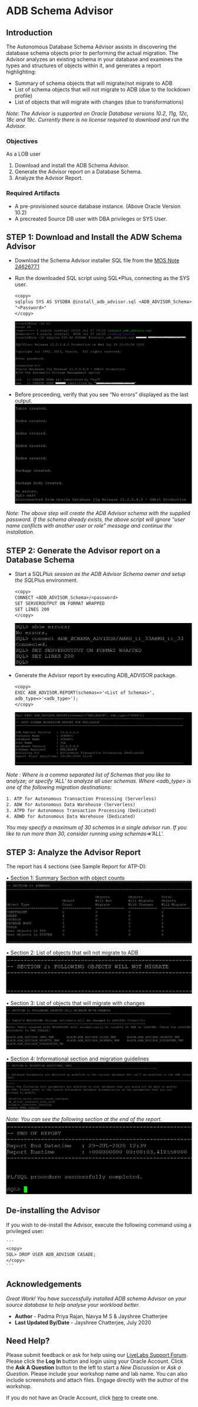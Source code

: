 # ADB Schema Advisor
## Introduction
The Autonomous Database Schema Advisor assists in discovering the database schema objects prior to performing the actual migration. The Advisor analyzes an existing schema in your database and examines the types and structures of objects within it, and generates a report highlighting: 
- Summary of schema objects that will migrate/not migrate to ADB
- List of schema objects that will not migrate to ADB (due to the lockdown profile)
- List of objects that will migrate with changes (due to transformations)

*Note: The Advisor is supported on Oracle Database versions 10.2, 11g, 12c, 18c and 19c. Currently there is no license required to download and run the Advisor.*

### Objectives

As a LOB user
1. Download and install the ADB Schema Advisor.
2. Generate the Advisor report on a Database Schema.
3. Analyze the Advisor Report.

### Required Artifacts

- A pre-provisioned source database instance. (Above Oracle Version 10.2)
- A precreated Source DB user with DBA privileges or SYS User.

## STEP 1: Download and Install the ADW Schema Advisor

- Download the Schema Advisor installer SQL file from the [MOS Note 2462677.1](https://support.oracle.com/epmos/faces/DocumentDisplay?_afrLoop=277447597426018&parent=EXTERNAL_SEARCH&sourceId=BULLETIN&id=2462677.1&_afrWindowMode=0&_adf.ctrl-state=14ax6bm2am_4)

- Run the downloaded SQL script using SQL*Plus, connecting as the SYS user.

    ```
    <copy>
    sqlplus SYS AS SYSDBA @install_adb_advisor.sql <ADB_ADVISOR_Schema> "<Password>"
    </copy>
    ```
  ![](./images/Img1.png " ") 
  
- Before proceeding, verify that you see “No errors” displayed as the last output.
  ![](./images/Img2.jpg " ") 

*Note: The above step will create the ADB Advisor schema with the supplied password. If the schema already exists, the above script will ignore “user name conflicts with another user or role” message and continue the installation.*
  
## STEP 2: Generate the Advisor report on a Database Schema

- Start a SQL*Plus session as the ADB Advisor Schema owner and setup the SQL*Plus environment.

    ```
    <copy>
    CONNECT <ADB_ADVISOR_Schema>/<password>
    SET SERVEROUTPUT ON FORMAT WRAPPED
    SET LINES 200
    </copy>
    ```
  ![](./images/Img3.jpg " ") 
  
- Generate the Advisor report by executing ADB_ADVISOR package.

    ```
    <copy>
    EXEC ADB_ADVISOR.REPORT(schemas=>'<List of Schemas>', adb_type=>'<adb_type>');
    </copy>
    ```
  ![](./images/Img4.jpg " ") 
  
*Note : Where <List of Schemas> is a comma separated list of Schemas that you like to analyze; or specify ‘ALL’ to analyze all user schemas.
Where <adb_type> is one of the following migration destinations:*
    
    1. ATP for Autonomous Transaction Processing (Serverless)
    2. ADW for Autonomous Data Warehouse (Serverless)
    3. ATPD for Autonomous Transaction Processing (Dedicated)
    4. ADWD for Autonomous Data Warehouse (Dedicated)
    
*You may specify a maximum of 30 schemas in a single advisor run. If you like to run more than 30, consider running using schemas=>’ALL’.*
    
## STEP 3: Analyze the Advisor Report

The report has 4 sections (see Sample Report for ATP-D): 

 • Section 1: Summary Section with object counts 
  ![](./images/Img5.jpg " ") 
  
 • Section 2: List of objects that will not migrate to ADB 
  ![](./images/Img6.jpg " ") 
  
 • Section 3: List of objects that will migrate with changes
  ![](./images/Img7.jpg " ") 
  
 • Section 4: Informational section and migration guidelines
  ![](./images/Img8.jpg " ") 

*Note: You can see the following section at the end of the report.*
  ![](./images/Img9.jpg " ")
  
## De-installing the Advisor 
If you wish to de-install the Advisor, execute the following command using a privileged user: 

    ```
    <copy>
    SQL> DROP USER ADB_ADVISOR CASADE;
    </copy>
    ```

## Acknowledgements

*Great Work! You have successfully installed ADB schema Advisor on your source database to help analyse your workload better.*

- **Author** - Padma Priya Rajan, Navya M S & Jayshree Chatterjee
- **Last Updated By/Date** - Jayshree Chatterjee, July 2020


## Need Help?
Please submit feedback or ask for help using our [LiveLabs Support Forum](https://community.oracle.com/tech/developers/categories/autonomous-database-dedicated). Please click the **Log In** button and login using your Oracle Account. Click the **Ask A Question** button to the left to start a *New Discussion* or *Ask a Question*.  Please include your workshop name and lab name.  You can also include screenshots and attach files.  Engage directly with the author of the workshop.

If you do not have an Oracle Account, click [here](https://profile.oracle.com/myprofile/account/create-account.jspx) to create one.
